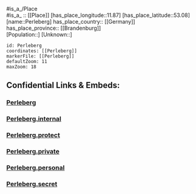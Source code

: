 ﻿---
location: [53.08,11.87] 
mapzoom: [7,12] 
mapmarker: city 
type: City
tags:
- geo/City


SpocWebEntityId: 33307
isDeleted: false
confidential: public

---
#is_a_/Place  
#is_a_ :: [[Place]] 
[has_place_longitude::11.87] 
[has_place_latitude::53.08] 
[name::Perleberg] 
has_place_country:: [[Germany]]  
has_place_province:: [[Brandenburg]]  
[Population::] 
[Unknown::] 


```leaflet
id: Perleberg
coordinates: [[Perleberg]] 
markerFile: [[Perleberg]] 
defaultZoom: 11 
maxZoom: 18
```


## Confidential Links & Embeds: 

### [Perleberg](/_public/Earth/Continent/Europe/Europe~Central/Germany/Germany~East/Brandenburg/counties~Brandenburg/Prignitz/cities~Prignitz/Perleberg.md) 

### [Perleberg.internal](/_internal/Earth/Continent/Europe/Europe~Central/Germany/Germany~East/Brandenburg/counties~Brandenburg/Prignitz/cities~Prignitz/Perleberg.internal.md) 

### [Perleberg.protect](/_protect/Earth/Continent/Europe/Europe~Central/Germany/Germany~East/Brandenburg/counties~Brandenburg/Prignitz/cities~Prignitz/Perleberg.protect.md) 

### [Perleberg.private](/_private/Earth/Continent/Europe/Europe~Central/Germany/Germany~East/Brandenburg/counties~Brandenburg/Prignitz/cities~Prignitz/Perleberg.private.md) 

### [Perleberg.personal](/_personal/Earth/Continent/Europe/Europe~Central/Germany/Germany~East/Brandenburg/counties~Brandenburg/Prignitz/cities~Prignitz/Perleberg.personal.md) 

### [Perleberg.secret](/_secret/Earth/Continent/Europe/Europe~Central/Germany/Germany~East/Brandenburg/counties~Brandenburg/Prignitz/cities~Prignitz/Perleberg.secret.md) 
